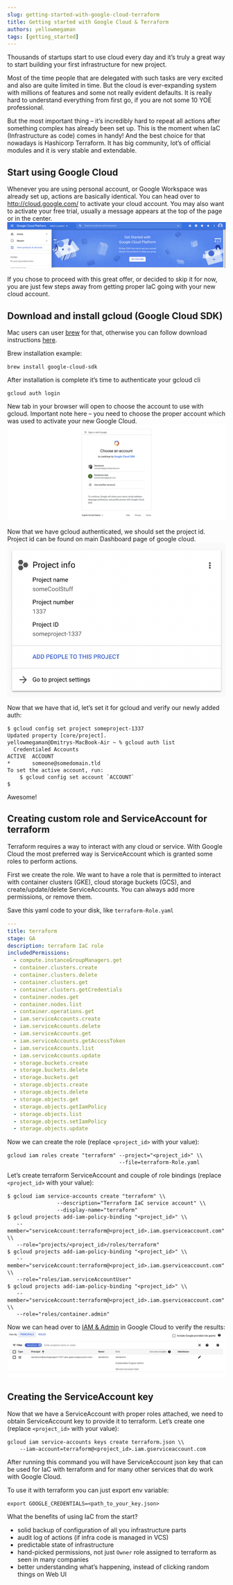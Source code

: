 ```yaml
---
slug: getting-started-with-google-cloud-terraform
title: Getting started with Google Cloud & Terraform
authors: yellowmegaman
tags: [getting_started]
---
```


Thousands of startups start to use cloud every day and it’s truly a great way to start building your first infrastructure for new project.

<!--truncate-->

Most of the time people that are delegated with such tasks are very excited and also are quite limited in time. But the cloud is ever-expanding system with millions of features and some not really evident defaults. It is really hard to understand everything from first go, if you are not some 10 YOE professional.

But the most important thing – it’s incredibly hard to repeat all actions after something complex has already been set up. This is the moment when IaC (Infrastructure as code) comes in handy! And the best choice for that nowadays is Hashicorp Terraform. It has big community, lot’s of official modules and it is very stable and extendable.

## Start using Google Cloud

Whenever you are using personal account, or Google Workspace was already set up, actions are basically identical. You can head over to http://cloud.google.com/ to activate your cloud account. You may also want to activate your free trial, usually a message appears at the top of the page or in the center.
![Google Cloud](./google-cloud.png)

If you chose to proceed with this great offer, or decided to skip it for now, you are just few steps away from getting proper IaC going with your new cloud account.

## Download and install gcloud (Google Cloud SDK)

Mac users can user [brew](https://brew.sh/) for that, otherwise you can follow download instructions [here](https://cloud.google.com/sdk/docs/install).

Brew installation example:

```shell
brew install google-cloud-sdk
```

After installation is complete it’s time to authenticate your gcloud cli

```shell
gcloud auth login
```

New tab in your browser will open to choose the account to use with gcloud. Important note here – you need to choose the proper account which was used to activate your new Google Cloud.
![Google Cloud Sign In](./google-cloud-signin.png)

Now that we have gcloud authenticated, we should set the project id. Project id can be found on main Dashboard page of google cloud.
![Google Cloud Project Info](./google-cloud-project.png)

Now that we have that id, let’s set it for gcloud and verify our newly added auth:

```shell
$ gcloud config set project someproject-1337
Updated property [core/project].
yellowmegaman@Dmitrys-MacBook-Air ~ % gcloud auth list
  Credentialed Accounts
ACTIVE  ACCOUNT
*       someone@somedomain.tld
To set the active account, run:
    $ gcloud config set account `ACCOUNT`
$
```
Awesome!

## Creating custom role and ServiceAccount for terraform

Terraform requires a way to interact with any cloud or service. With Google Cloud the most preferred way is ServiceAccount which is granted some roles to perform actions.

First we create the role. We want to have a role that is permitted to interact with container clusters (GKE), cloud storage buckets (GCS), and create/update/delete ServiceAccounts. You can always add more permissions, or remove them.

Save this yaml code to your disk, like `terraform-Role.yaml`

```yaml title="terraform-Role.yaml"
---
title: terraform
stage: GA
description: terraform IaC role
includedPermissions:
  - compute.instanceGroupManagers.get
  - container.clusters.create
  - container.clusters.delete
  - container.clusters.get
  - container.clusters.getCredentials
  - container.nodes.get
  - container.nodes.list
  - container.operations.get
  - iam.serviceAccounts.create
  - iam.serviceAccounts.delete
  - iam.serviceAccounts.get
  - iam.serviceAccounts.getAccessToken
  - iam.serviceAccounts.list
  - iam.serviceAccounts.update
  - storage.buckets.create
  - storage.buckets.delete
  - storage.buckets.get
  - storage.objects.create
  - storage.objects.delete
  - storage.objects.get
  - storage.objects.getIamPolicy
  - storage.objects.list
  - storage.objects.setIamPolicy
  - storage.objects.update
```

Now we can create the role (replace `<project_id>` with your value):

```shell
gcloud iam roles create "terraform" --project="<project_id>" \\
                                    --file=terraform-Role.yaml
```

Let’s create terraform ServiceAccount and couple of role bindings (replace `<project_id>` with your value):

```shell
$ gcloud iam service-accounts create "terraform" \\
                --description="Terraform IaC service account" \\
                --display-name="terraform"
$ gcloud projects add-iam-policy-binding "<project_id>" \\
   --member="serviceAccount:terraform@<project_id>.iam.gserviceaccount.com" \\
   --role="projects/<project_id>/roles/terraform"
$ gcloud projects add-iam-policy-binding "<project_id>" \\
   --member="serviceAccount:terraform@<project_id>.iam.gserviceaccount.com" \\
   --role="roles/iam.serviceAccountUser"
$ gcloud projects add-iam-policy-binding "<project_id>" \\
   --member="serviceAccount:terraform@<project_id>.iam.gserviceaccount.com" \\
   --role="roles/container.admin"
```

Now we can head over to [IAM & Admin](https://console.cloud.google.com/iam-admin/iam) in Google Cloud to verify the results:
![Google Cloud IAM & Admin](./google-cloud-iam.png)


## Creating the ServiceAccount key

Now that we have a ServiceAccount with proper roles attached, we need to obtain ServiceAccount key to provide it to terraform. Let’s create one (replace `<project_id>` with your value):

```shell
gcloud iam service-accounts keys create terraform.json \\
    --iam-account=terraform@<project_id>.iam.gserviceaccount.com
```

After running this command you will have ServiceAccount json key that can be used for IaC with terraform and for many other services that do work with Google Cloud.

To use it with terraform you can just export env variable:

```shell
export GOOGLE_CREDENTIALS=<path_to_your_key.json>
```

What the benefits of using IaC from the start?

* solid backup of configuration of all you infrastructure parts
* audit log of actions (if infra code is managed in VCS)
* predictable state of infrastructure
* hand-picked permissions, not just `Owner` role assigned to terraform as seen in many companies
* better understanding what’s happening, instead of clicking random things on Web UI